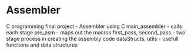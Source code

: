 # Assembler
C programming final project - Assembler using C
main_assembler - calls each stage
pre_asm - maps out the macros
first_pass, second_pass - two stage process in creating the assembly code
dataStructs, utils - usefull functions and data structures
